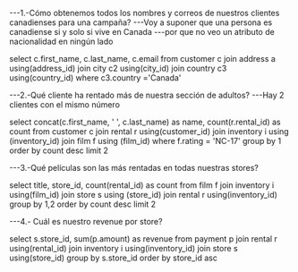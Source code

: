 ---1.-Cómo obtenemos todos los nombres y correos de nuestros clientes canadienses para una campaña?
---Voy a suponer que una persona es canadiense si y solo si vive en Canada
---por que no veo un atributo de nacionalidad en ningún lado

select c.first_name, c.last_name, c.email
from customer c 
join address a using(address_id)
join city c2 using(city_id)
join country c3 using(country_id)
where c3.country ='Canada'



---2.-Qué cliente ha rentado más de nuestra sección de adultos?
---Hay 2 clientes con el mismo número

select concat(c.first_name, ' ', c.last_name) as name, count(r.rental_id) as count
from customer c 
join rental r using(customer_id)
join inventory i using (inventory_id)
join film f using (film_id)
where f.rating = 'NC-17'
group by 1
order by count desc
limit 2


---3.-Qué películas son las más rentadas en todas nuestras stores?


select title, store_id, count(rental_id) as count
from film f
join inventory i using(film_id)
join store s using (store_id)
join rental r using(inventory_id)
group by 1,2
order by count desc
limit 2

---4.- Cuál es nuestro revenue por store?

select s.store_id, sum(p.amount) as revenue
from payment p 
join rental r using(rental_id)
join inventory i using(inventory_id)
join store s using(store_id)
group by s.store_id 
order by store_id asc
